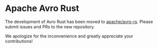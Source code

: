 # Apache Avro Rust

The development of Avro Rust has been moved to [apache/avro-rs](https://github.com/apache/avro-rs). Please submit issues and PRs to the new repository. 

We apologize for the inconvenience and greatly appreciate your contributions!